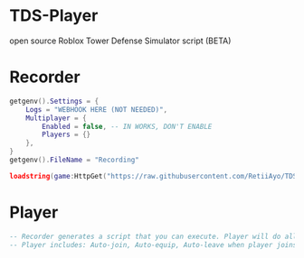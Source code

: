 # TDS-Player
open source Roblox Tower Defense Simulator script (BETA)

# Recorder

```lua
getgenv().Settings = {
    Logs = "WEBHOOK HERE (NOT NEEDED)",
    Multiplayer = {
        Enabled = false, -- IN WORKS, DON'T ENABLE
        Players = {}
    },
}
getgenv().FileName = "Recording"

loadstring(game:HttpGet("https://raw.githubusercontent.com/RetiiAyo/TDS-Player/main/recorder.lua"))()
```

# Player

```lua
-- Recorder generates a script that you can execute. Player will do all the actions you did for you.
-- Player includes: Auto-join, Auto-equip, Auto-leave when player joins elevator and Auto-leave
```
